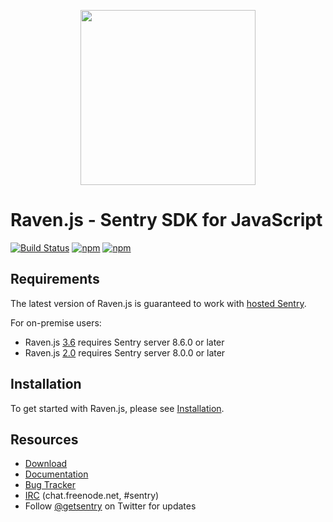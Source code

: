 <p align="center">
    <a href="https://sentry.io" target="_blank" align="center">
        <img src="https://sentry-brand.storage.googleapis.com/sentry-logo-black.png" width="280">
    </a>
<br/>
    <h1>Raven.js - Sentry SDK for JavaScript</h1>
</p>

[![Build Status](https://travis-ci.org/getsentry/raven-js.svg?branch=master)](https://travis-ci.org/getsentry/raven-js) [![npm](https://img.shields.io/npm/v/raven-js.svg)](https://www.npmjs.com/package/raven-js) [![npm](https://img.shields.io/npm/dm/raven-js.svg)](https://www.npmjs.com/package/raven-js)

## Requirements

The latest version of Raven.js is guaranteed to work with [hosted Sentry](https://sentry.io).

For on-premise users:

* Raven.js [3.6](https://github.com/getsentry/raven-js/releases/tag/3.6.0) requires Sentry server 8.6.0 or later
* Raven.js [2.0](https://github.com/getsentry/raven-js/releases/tag/2.0.0) requires Sentry server 8.0.0 or later

## Installation

To get started with Raven.js, please see [Installation](https://docs.sentry.io/clients/javascript/install/).

## Resources

 * [Download](http://ravenjs.com)
 * [Documentation](https://docs.sentry.io/hosted/clients/javascript/)
 * [Bug Tracker](https://github.com/getsentry/raven-js/issues)
 * [IRC](irc://chat.freenode.net/sentry) (chat.freenode.net, #sentry)
 * Follow [@getsentry](https://twitter.com/getsentry) on Twitter for updates
